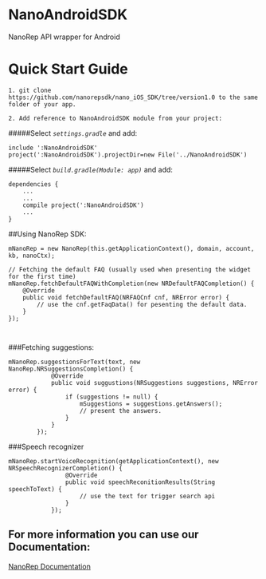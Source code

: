 # NanoAndroidSDK
NanoRep API wrapper for Android


Quick Start Guide
======

```
1. git clone https://github.com/nanorepsdk/nano_iOS_SDK/tree/version1.0 to the same folder of your app.
```
```
2. Add reference to NanoAndroidSDK module from your project:
```

#####Select _`settings.gradle`_ and add:

```
include ':NanoAndroidSDK'
project(':NanoAndroidSDK').projectDir=new File('../NanoAndroidSDK')
```

#####Select _`build.gradle(Module: app)`_ and add:
```
dependencies {
    ...
    ...
    compile project(':NanoAndroidSDK')
    ...
}
```

##Using NanoRep SDK:
```
mNanoRep = new NanoRep(this.getApplicationContext(), domain, account, kb, nanoCtx);

// Fetching the default FAQ (usually used when presenting the widget for the first time)
mNanoRep.fetchDefaultFAQWithCompletion(new NRDefaultFAQCompletion() {
	@Override
    public void fetchDefaultFAQ(NRFAQCnf cnf, NRError error) {
    	// use the cnf.getFaqData() for pesenting the default data.
    }
});



```
###Fetching suggestions:
```
mNanoRep.suggestionsForText(text, new NanoRep.NRSuggestionsCompletion() {
            @Override
            public void suggustions(NRSuggestions suggestions, NRError error) {
                if (suggestions != null) {
                    mSuggestions = suggestions.getAnswers();
                    // present the answers.
                }
            }
        });  

```



###Speech recognizer 

```
mNanoRep.startVoiceRecognition(getApplicationContext(), new NRSpeechRecognizerCompletion() {
                @Override
                public void speechReconitionResults(String speechToText) {
                    // use the text for trigger search api
                }
            });

```

## For more information you can use our Documentation:
[NanoRep Documentation](http://htmlpreview.github.com/?https://github.com/nanorepsdk/nano_iOS_SDK/blob/version1.0/Documentation/html/index.html)